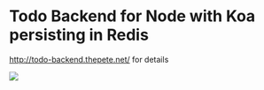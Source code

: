 Todo Backend for Node with Koa persisting in Redis
==================================================

http://todo-backend.thepete.net/ for details


![](https://ga-beacon.appspot.com/UA-46071746-2/github/todo-backend-node-koa-redis?pixel "")

